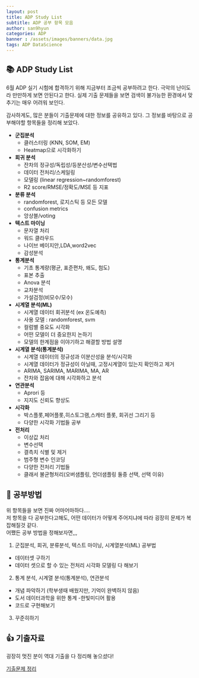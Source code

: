 ```yaml
---
layout: post
title: ADP Study List
subtitle: ADP 공부 항목 모음
author: san9hyun
categories: ADP
banner : /assets/images/banners/data.jpg
tags: ADP DataScience 
---
```


## 📚  ADP Study List

6월 ADP 실기 시험에 합격하기 위해 지금부터 조금씩 공부하려고 한다.
극악의 난이도라 만만하게 보면 안된다고 한다.
실제 기출 문제들을 보면 검색이 불가능한 환경에서 맞추기는 매우 어려워 보인다.

감사하게도, 많은 분들이 기출문제에 대한 정보를 공유하고 있다.
그 정보를 바탕으로 공부해야할 항목들을 정리해 보았다.


- __군집분석__
  - 클러스터링 (KNN, SOM, EM)
  - Heatmap으로 시각화하기
- __회귀 분석__
  - 잔차의 정규성/독립성/등분산성/변수선택법
  - 데이터 전처리/스케일링
  - 모델링 (linear regression~randomforest)
  - R2 score/RMSE/정확도/MSE 등 지표
- __분류 분석__
  - randomforest, 로지스틱 등 모든 모델
  - confusion metrics
  - 앙상블/voting
- __텍스트 마이닝__
  - 문자열 처리
  - 워드 클라우드
  - 나이브 베이지안,LDA,word2vec
  - 감성분석
- __통계분석__ 
  - 기초 통계량(평균, 표준편차, 왜도, 첨도)
  - 표본 추출  
  - Anova 분석
  - 교차분석
  - 가설검정(비모수/모수)
- __시계열 분석(ML)__
  - 시계열 데이터 회귀분석 (ex 온도예측)
  - 사용 모델 : randomforest, svm
  - 컬럼별 중요도 시각화
  - 어떤 모델이 더 중요한지 논하기
  - 모델의 한계점을 이야기하고 해결할 방법 설명
- __시계열 분석(통계분석)__
  - 시계열 데이터의 정규성과 이분산성을 분석/시각화
  - 시계열 데이터가 정규성이 아닐때, 고정시계열이 있는지 확인하고 제거
  - ARIMA, SARIMA, MARIMA, MA, AR
  - 잔차와 잡음에 대해 시각화하고 분석
- __연관분석__
  - Aprori 등
  - 지지도 신뢰도 향상도
- __시각화__
  - 박스플롯,페어플롯,히스토그램,스캐터 플롯, 회귀선 그리기 등
  - 다양한 시각화 기법들 공부
- __전처리__ 
  - 이상값 처리
  - 변수선택
  - 결측치 식별 및 제거
  - 범주형 변수 인코딩   
  - 다양한 전처리 기법들
  - 클래서 불균형처리(오버샘플링, 언더샘플링 둘중 선택, 선택 이유)
  
## 📝 공부방법
위 항목들을 보면 진짜 어마어마하다....<br>
저 항목을 다 공부한다고해도, 어떤 데이터가 어떻게 주어지냐에 따라 굉장히 문제가 복잡해질것 같다.<br>
어쨌든 공부 방법을 정해보자면,,,

1. 군집분석, 회귀, 분류분석, 텍스트 마이닝, 시계열분석(ML) 공부법
 - 데이터셋 구하기
 - 데이터 셋으로 할 수 있는 전처리 시각화 모델링 다 해보기

2. 통계 분석, 시계열 분석(통계분석), 연관분석
 - 개념 파악하기 (학부생때 배웠지만, 기억이 완벽하지 않음)
 - 도서 데이터과학을 위한 통계 -한빛미디어 활용
 - 코드로 구현해보기

3. 꾸준히하기


## 👍 기출자료
굉장히 멋진 분이 역대 기출을 다 정리해 놓으셨다!

[기출문제 정리](https://lovelydiary.tistory.com/381)





